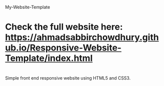 My-Website-Template
# Check the full website here: https://ahmadsabbirchowdhury.github.io/Responsive-Website-Template/index.html
#
Simple front end responsive website using HTML5 and CSS3.
